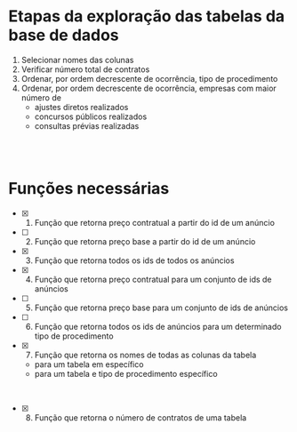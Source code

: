 # Etapas da exploração das tabelas da base de dados


1. Selecionar nomes das colunas
2. Verificar número total de contratos
3. Ordenar, por ordem decrescente de ocorrência, tipo de procedimento
4. Ordenar, por ordem decrescente de ocorrência, empresas com maior número de 
    * ajustes diretos realizados
    * concursos públicos realizados
    * consultas prévias realizadas

<br>

<br>

# Funções necessárias

- [x] 1. Função que retorna preço contratual a partir do id de um anúncio  

- [ ] 2. Função que retorna preço base a partir do id de um anúncio

- [x] 3. Função que retorna todos os ids de todos os anúncios

- [x] 4. Função que retorna preço contratual para um conjunto de ids de anúncios

- [ ] 5. Função que retorna preço base para um conjunto de ids de anúncios

- [ ] 6. Função que retorna todos os ids de anúncios para um determinado tipo de procedimento

- [x] 7. Função que retorna os nomes de todas as colunas da tabela
    * para um tabela em específico
    * para um tabela e tipo de procedimento específico

<br>

- [x] 8. Função que retorna o número de contratos de uma tabela
